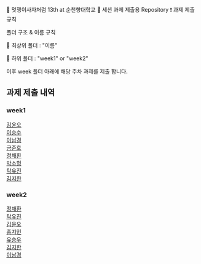 🦁 멋쟁이사자처럼 13th at 순천향대학교
📝 세션 과제 제출용 Repository
❗ 과제 제출 규칙

폴더 구조 & 이름 규칙

📂 최상위 폴더 : "이름"

📂 하위 폴더 : "week1" or "week2"

이후 week 폴더 아래에 해당 주차 과제를 제출 합니다.

## 과제 제출 내역

### week1

<a href="https://likelionsch.github.io/13th_FRONT-END_ASSIGNMENT/yuno/week1/">김윤오</a> <br/>
<a href="https://likelionsch.github.io/13th_FRONT-END_ASSIGNMENT/seungsu/week1/">이승수</a> <br/>
<a href="https://likelionsch.github.io/13th_FRONT-END_ASSIGNMENT/namkyung/week1/main">이남경</a> <br/>
<a href="https://likelionsch.github.io/13th_FRONT-END_ASSIGNMENT/junho/week1/">금준호</a> <br/>
<a href="https://likelionsch.github.io/13th_FRONT-END_ASSIGNMENT/chaehwan/week1/">정채환</a> <br/>
<a href="https://likelionsch.github.io/13th_FRONT-END_ASSIGNMENT/박소형/week1/">박소형</a> <br/>
<a href="https://likelionsch.github.io/13th_FRONT-END_ASSIGNMENT/Takyujin/week1/">탁유진</a> <br/>
<a href="https://likelionsch.github.io/13th_FRONT-END_ASSIGNMENT/Jihan/weak1/Homework_Chatting.html">김지한</a> <br/>


### week2

<a href="https://likelionsch.github.io/13th_FRONT-END_ASSIGNMENT/chaehwan/week2/">정채환</a> <br/>
<a href="https://likelionsch.github.io/13th_FRONT-END_ASSIGNMENT/Takyujin/week2/">탁유진</a> <br/>
<a href="https://likelionsch.github.io/13th_FRONT-END_ASSIGNMENT/yuno/week2/">김윤오</a> <br/>
<a href="https://likelionsch.github.io/13th_FRONT-END_ASSIGNMENT/Hongjimin/week2/">홍지민</a> <br/>
<a href="https://likelionsch.github.io/13th_FRONT-END_ASSIGNMENT/seungwoo/week2/">유승우</a> <br/>
<a href="https://likelionsch.github.io/13th_FRONT-END_ASSIGNMENT/Jihan/weak2/Homework_Chatting.html">김지한</a> <br/>
<a href="https://likelionsch.github.io/13th_FRONT-END_ASSIGNMENT/namkyung/week2/main">이남경</a> <br/>

